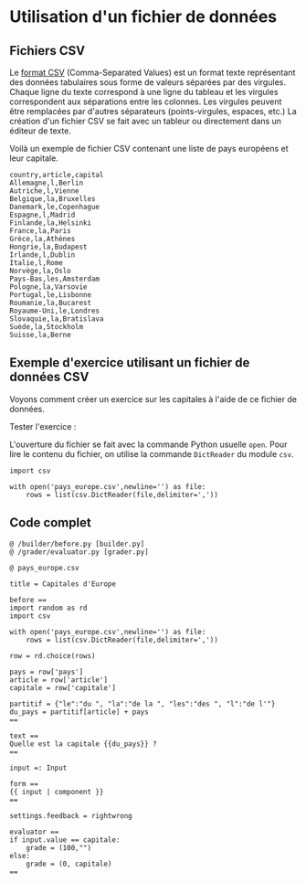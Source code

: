 # Utilisation d'un fichier de données

## Fichiers CSV

Le [format CSV](https://fr.wikipedia.org/wiki/Comma-separated_values) (Comma-Separated Values) est un format texte représentant des données tabulaires sous forme de valeurs séparées par des virgules. Chaque ligne du texte correspond à une ligne du tableau et les virgules correspondent aux séparations entre les colonnes. Les virgules peuvent être remplacées par d'autres séparateurs (points-virgules, espaces, etc.) La création d'un fichier CSV se fait avec un tableur ou directement dans un éditeur de texte.

Voilà un exemple de fichier CSV contenant une liste de pays européens et leur capitale.

~~~
country,article,capital
Allemagne,l,Berlin
Autriche,l,Vienne
Belgique,la,Bruxelles
Danemark,le,Copenhague
Espagne,l,Madrid
Finlande,la,Helsinki
France,la,Paris
Grèce,la,Athènes
Hongrie,la,Budapest
Irlande,l,Dublin
Italie,l,Rome
Norvège,la,Oslo
Pays-Bas,les,Amsterdam
Pologne,la,Varsovie
Portugal,le,Lisbonne
Roumanie,la,Bucarest
Royaume-Uni,le,Londres
Slovaquie,la,Bratislava
Suède,la,Stockholm
Suisse,la,Berne
~~~

## Exemple d'exercice utilisant un fichier de données CSV

Voyons comment créer un exercice sur les capitales à l'aide de ce fichier de données.

Tester l'exercice : []()

L'ouverture du fichier se fait avec la commande Python usuelle `open`. Pour lire le contenu du fichier, on utilise la commande `DictReader` du module `csv`.

~~~
import csv

with open('pays_europe.csv',newline='') as file:
    rows = list(csv.DictReader(file,delimiter=','))
~~~

## Code complet

~~~
@ /builder/before.py [builder.py]
@ /grader/evaluator.py [grader.py]

@ pays_europe.csv

title = Capitales d'Europe

before ==
import random as rd
import csv

with open('pays_europe.csv',newline='') as file:
    rows = list(csv.DictReader(file,delimiter=','))
    
row = rd.choice(rows)

pays = row['pays']
article = row['article']
capitale = row['capitale']

partitif = {"le":"du ", "la":"de la ", "les":"des ", "l":"de l'"}
du_pays = partitif[article] + pays
==

text ==
Quelle est la capitale {{du_pays}} ?
==

input =: Input

form ==
{{ input | component }}
==

settings.feedback = rightwrong

evaluator ==
if input.value == capitale:
    grade = (100,"")
else:
    grade = (0, capitale)
==
~~~

